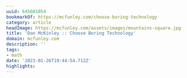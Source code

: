 ```yaml
---
uuid: 645601054
bookmarkOf: https://mcfunley.com/choose-boring-technology
category: article
headImage: https://mcfunley.com/assets/images/mountains-square.jpg
title: 'Dan McKinley :: Choose Boring Technology'
domain: mcfunley.com
description: ''
tags:
- math
date: '2023-01-26T19:44:54.712Z'
highlights: 
---
```



